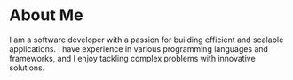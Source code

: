 # About Me

I am a software developer with a passion for building efficient and scalable applications. I have experience in various programming languages and frameworks, and I enjoy tackling complex problems with innovative solutions.
